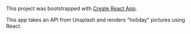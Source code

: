 This project was bootstrapped with [Create React App](https://github.com/facebookincubator/create-react-app).

This app takes an API from Unsplash and renders "holiday" pictures using React. 